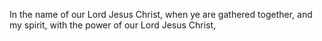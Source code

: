 In the name of our Lord Jesus Christ, when ye are gathered together, and my spirit, with the power of our Lord Jesus Christ,

